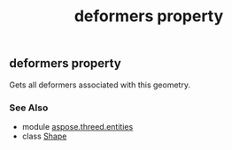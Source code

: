 ﻿---
title: deformers property
second_title: Aspose.3D for Python via .NET API References
description: 
type: docs
weight: 170
url: /python-net/aspose.threed.entities/shape/deformers/
is_root: false
---

## deformers property


Gets all deformers associated with this geometry.

### See Also
* module [aspose.threed.entities](../../)
* class [Shape](/3d/python-net/aspose.threed.entities/shape)
